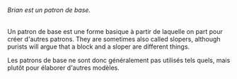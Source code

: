 <Note>

###### Brian est un patron de base.

Un patron de base est une forme basique à partir de laquelle on part pour créer d'autres patrons.
They are sometimes also called slopers, although purists will argue that a block and a sloper are different things.

Les patrons de base ne sont donc généralement pas utilisés tels quels, mais plutôt pour élaborer d'autres modèles.

</Note>



